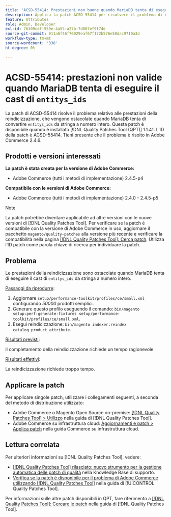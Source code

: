 ```yaml
---
title: 'ACSD-55414: Prestazioni non buone quando MariaDB tenta di eseguire il cast di entitys_ids'
description: Applica la patch ACSD-55414 per risolvere il problema di Adobe Commerce quando MariaDB tenta di convertire "entitys_ids" da stringa a numero intero, ostacolando le prestazioni della reindicizzazione.
feature: Attributes
role: Admin, Developer
exl-id: 76309cef-559e-4a55-a27b-7d807ef9f74e
source-git-commit: 011a6f46f76029eaf67f172b576e58dac9710a3d
workflow-type: tm+mt
source-wordcount: '338'
ht-degree: 0%

---
```


# ACSD-55414: prestazioni non valide quando MariaDB tenta di eseguire il cast di `entitys_ids`

La patch di ACSD-55414 risolve il problema relativo alle prestazioni della reindicizzazione, che vengono ostacolate quando MariaDB tenta di convertire `entitys_ids` da stringa a numero intero. Questa patch è disponibile quando è installato [!DNL Quality Patches Tool (QPT)] 1.1.41. L’ID della patch è ACSD-55414. Tieni presente che il problema è risolto in Adobe Commerce 2.4.6.

## Prodotti e versioni interessati

**La patch è stata creata per la versione di Adobe Commerce:**

* Adobe Commerce (tutti i metodi di implementazione) 2.4.5-p4

**Compatibile con le versioni di Adobe Commerce:**

* Adobe Commerce (tutti i metodi di implementazione) 2.4.0 - 2.4.5-p5

>[!NOTE]
>
>La patch potrebbe diventare applicabile ad altre versioni con le nuove versioni di [!DNL Quality Patches Tool]. Per verificare se la patch è compatibile con la versione di Adobe Commerce in uso, aggiornare il pacchetto `magento/quality-patches` alla versione più recente e verificare la compatibilità nella pagina [[!DNL Quality Patches Tool]: Cerca patch](https://experienceleague.adobe.com/tools/commerce-quality-patches/index.html). Utilizza l’ID patch come parola chiave di ricerca per individuare la patch.

## Problema

Le prestazioni della reindicizzazione sono ostacolate quando MariaDB tenta di eseguire il cast di `entitys_ids` da stringa a numero intero.

<u>Passaggi da riprodurre</u>:

1. Aggiornare `setup/performance-toolkit/profiles/ce/small.xml` configurando *50000* prodotti semplici.
1. Generare questo profilo eseguendo il comando: `bin/magento setup:perf:generate-fixtures setup/performance-toolkit/profiles/ce/small.xml`.
1. Esegui reindicizzazione: `bin/magento indexer:reindex catalog_product_attribute`.

<u>Risultati previsti</u>:

Il completamento della reindicizzazione richiede un tempo ragionevole.

<u>Risultati effettivi</u>:

La reindicizzazione richiede troppo tempo.

## Applicare la patch

Per applicare singole patch, utilizzare i collegamenti seguenti, a seconda del metodo di distribuzione utilizzato:

* Adobe Commerce o Magento Open Source on-premise: [[!DNL Quality Patches Tool] > Utilizzo](/help/tools/quality-patches-tool/usage.md) nella guida di [!DNL Quality Patches Tool].
* Adobe Commerce su infrastruttura cloud: [Aggiornamenti e patch > Applica patch](https://experienceleague.adobe.com/docs/commerce-cloud-service/user-guide/develop/upgrade/apply-patches.html) nella guida Commerce su infrastruttura cloud.

## Lettura correlata

Per ulteriori informazioni su [!DNL Quality Patches Tool], vedere:

* [[!DNL Quality Patches Tool] rilasciato: nuovo strumento per la gestione automatica delle patch di qualità](https://experienceleague.adobe.com/en/docs/commerce-operations/tools/quality-patches-tool/quality-patches-tool-to-self-serve-quality-patches) nella Knowledge Base di supporto.
* [Verifica se la patch è disponibile per il problema di Adobe Commerce utilizzando  [!DNL Quality Patches Tool]](/help/tools/quality-patches-tool/patches-available-in-qpt/check-patch-for-magento-issue-with-magento-quality-patches.md) nella guida di [!UICONTROL Quality Patches Tool].


Per informazioni sulle altre patch disponibili in QPT, fare riferimento a [[!DNL Quality Patches Tool]: Cercare le patch](https://experienceleague.adobe.com/tools/commerce-quality-patches/index.html) nella guida di [!DNL Quality Patches Tool].
